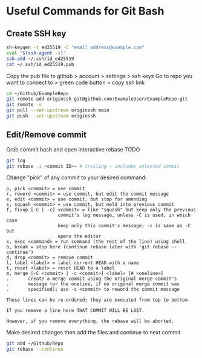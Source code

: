 # Useful Commands for Git Bash

## Create SSH key
```sh
sh-keygen -t ed25519 -C "email_address@example.com"
eval "$(ssh-agent -s)"
ssh-add ~/.ssh/id_ed25519
cat ~/.ssh/id_ed25519.pub
```
Copy the pub file to github > account > settings > ssh keys 
Go to repo you want to connect to > green code button > copy ssh link
```sh
cd ~/Github/ExampleRepo
git remote add originssh git@github.com:ExampleUser/ExampleRepo.git
git remote -v
git pull --set-upstream originssh main
git push --set-upstream originssh
```

## Edit/Remove commit
Grab commit hash and open interactive rebase TODO 
```sh
git log
git rebase -i <commit ID>~ # trailing ~ includes selected commit
```
Change "pick" of any commit to your desired command:
```
p, pick <commit> = use commit  
r, reword <commit> = use commit, but edit the commit message  
e, edit <commit> = use commit, but stop for amending  
s, squash <commit> = use commit, but meld into previous commit  
f, fixup [-C | -c] <commit> = like "squash" but keep only the previous  
                   commit's log message, unless -C is used, in which case  
                   keep only this commit's message; -c is same as -C but  
                   opens the editor  
x, exec <command> = run command (the rest of the line) using shell  
b, break = stop here (continue rebase later with 'git rebase --continue')  
d, drop <commit> = remove commit  
l, label <label> = label current HEAD with a name  
t, reset <label> = reset HEAD to a label  
m, merge [-C <commit> | -c <commit>] <label> [# <oneline>]  
.       create a merge commit using the original merge commit's  
.       message (or the oneline, if no original merge commit was  
.       specified); use -c <commit> to reword the commit message  
 
These lines can be re-ordered; they are executed from top to bottom.  
 
If you remove a line here THAT COMMIT WILL BE LOST.  
 
However, if you remove everything, the rebase will be aborted.
```
Make desired changes then add the files and continue to next commit
```sh
git add ~/Github/Repo
git rebase --continue
```